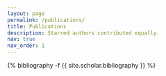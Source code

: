 ```yaml
---
layout: page
permalink: /publications/
title: Publications
description: Starred authors contributed equally.
nav: true
nav_order: 1
---
```

<!-- _pages/publications.md -->
<div class="publications">

{% bibliography -f {{ site.scholar.bibliography }} %}

</div>
